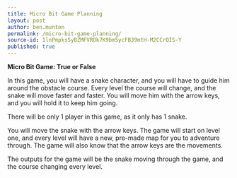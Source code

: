 ```yaml
---
title: Micro Bit Game Planning
layout: post
author: ben.munton
permalink: /micro-bit-game-planning/
source-id: 1lnPmpksSyBZMFVROk7K9bm5ycFBJ9mtH-M2CCrQIS-Y
published: true
---
```

**Micro Bit Game: True or False**

In this game, you will have a snake character, and you will have to guide him around the obstacle course. Every level the course will change, and the snake will move faster and faster. You will move him with the arrow keys, and you will hold it to keep him going.

There will be only 1 player in this game, as it only has 1 snake.

You will move the snake with the arrow keys. The game will start on level one, and every level will have a new, pre-made map for you to adventure through.  The game will also know that the arrow keys are the movements.

The outputs for the game will be the snake moving through the game, and the course changing every level.

